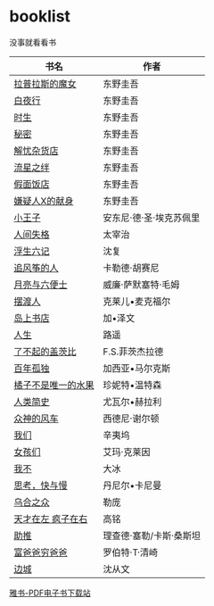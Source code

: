 # booklist
没事就看看书 

书名 | 作者
---------| -------------
[拉普拉斯的魔女](https://book.douban.com/subject/26920165/) | 东野圭吾  
[白夜行](https://book.douban.com/subject/10554308/) | 东野圭吾  
[时生](https://book.douban.com/subject/26387514/) | 东野圭吾  
[秘密](https://book.douban.com/subject/27115970/) | 东野圭吾  
[解忧杂货店](https://book.douban.com/subject/25862578/) | 东野圭吾  
[流星之绊](https://book.douban.com/subject/26774897/) | 东野圭吾  
[假面饭店](https://book.douban.com/subject/26853726/) | 东野圭吾  
[嫌疑人X的献身](https://book.douban.com/subject/3211779/) | 东野圭吾 
[小王子](https://book.douban.com/subject/20443559/) | 安东尼·德·圣·埃克苏佩里  
[人间失格](https://book.douban.com/subject/6973970/) | 太宰治  
[浮生六记](https://book.douban.com/subject/1050465/) | 沈复  
[追风筝的人](https://book.douban.com/subject/1770782/) | 卡勒德·胡赛尼
[月亮与六便士](https://book.douban.com/subject/26954760/) | 威廉·萨默塞特·毛姆
[摆渡人](https://book.douban.com/subject/26356948/) | 克莱儿•麦克福尔
[岛上书店](https://book.douban.com/subject/26340138/) | 加•泽文
[人生](https://book.douban.com/subject/10562233/) | 路遥
[了不起的盖茨比](https://book.douban.com/subject/30337650/) | F.S.菲茨杰拉德
[百年孤独](https://book.douban.com/subject/6082808/) | 加西亚•马尔克斯
[橘子不是唯一的水果](https://book.douban.com/subject/27622171/) | 珍妮特•温特森
[人类简史](https://book.douban.com/subject/26953606/) | 尤瓦尔•赫拉利
[众神的风车](https://book.douban.com/subject/25837335/) | 西德尼·谢尔顿  
[我们](https://book.douban.com/subject/26671435/) | 辛夷坞  
[女孩们](https://book.douban.com/subject/27185831/) | 艾玛·克莱因
[我不](https://book.douban.com/subject/27115882/) | 大冰
[思考，快与慢](https://book.douban.com/subject/10785583/) | 丹尼尔•卡尼曼 
[乌合之众](https://book.douban.com/subject/1012611/) | 勒庞 
[天才在左 疯子在右](https://book.douban.com/subject/26666472/) | 高铭  
[助推](https://book.douban.com/subject/30128227/) | 理查德·塞勒/卡斯·桑斯坦  
[富爸爸穷爸爸](https://book.douban.com/subject/3291111/) | 罗伯特·T·清崎  
[边城](https://book.douban.com/subject/1057244/) | 沈从文

[雅书-PDF电子书下载站](https://yabook.org/) 
